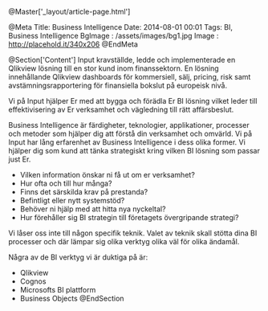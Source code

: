 @Master['_layout/article-page.html'] 

@Meta
Title: Business Intelligence
Date: 2014-08-01 00:01
Tags: BI, Business Intelligence
BgImage : /assets/images/bg1.jpg
Image : http://placehold.it/340x206
@EndMeta

@Section['Content']
Input kravställde, ledde och implementerade en Qlikview lösning till en stor kund inom finanssektorn. En lösning innehållande Qlikview dashboards för kommersiell, sälj, pricing, risk samt avstämningsrapportering för finansiella bokslut på europeisk nivå.

Vi på Input hjälper Er med att bygga och förädla Er BI lösning vilket leder till effektivisering av Er verksamhet och vägledning till rätt affärsbeslut.
 
Business Intelligence är
färdigheter, teknologier, applikationer, processer och metoder som hjälper dig att förstå din verksamhet och omvärld.
Vi på Input har lång erfarenhet av Business Intelligence i dess olika former. Vi hjälper dig som kund att tänka strategiskt kring vilken BI lösning som passar just Er.

- Vilken information önskar ni få ut om er verksamhet?
- Hur ofta och till hur många?
- Finns det särskilda krav på prestanda?
- Befintligt eller nytt systemstöd?
- Behöver ni hjälp med att hitta nya nyckeltal?
- Hur förehåller sig BI strategin till företagets övergripande strategi?

Vi låser oss inte till någon specifik teknik. Valet av teknik skall stötta dina BI processer och där lämpar sig olika verktyg olika väl för olika ändamål.

Några av de BI verktyg vi är duktiga på är:

- Qlikview
- Cognos
- Microsofts BI plattform
- Business Objects
@EndSection